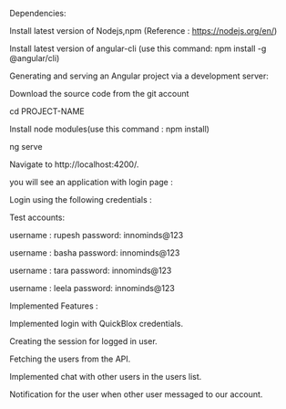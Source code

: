 Dependencies:

Install latest version of Nodejs,npm (Reference : https://nodejs.org/en/)

Install latest version of angular-cli (use this command: npm install -g @angular/cli)

Generating and serving an Angular project via a development server:

Download the source code from the git account

cd PROJECT-NAME

Install node modules(use this command : npm install)

ng serve

Navigate to http://localhost:4200/.

you will see an application with login page :

Login using the following credentials :

Test accounts:

username : rupesh password: innominds@123

username : basha password: innominds@123

username : tara password: innominds@123

username : leela password: innominds@123

Implemented Features :

Implemented login with QuickBlox credentials.

Creating the session for logged in user.

Fetching the users from the API.

Implemented chat with other users in the users list.

Notification for the user when other user messaged to our account.

